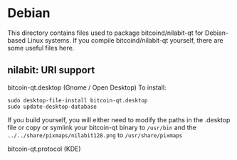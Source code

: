 
Debian
====================
This directory contains files used to package bitcoind/nilabit-qt
for Debian-based Linux systems. If you compile bitcoind/nilabit-qt yourself, there are some useful files here.

## nilabit: URI support ##


bitcoin-qt.desktop  (Gnome / Open Desktop)
To install:

	sudo desktop-file-install bitcoin-qt.desktop
	sudo update-desktop-database

If you build yourself, you will either need to modify the paths in
the .desktop file or copy or symlink your bitcoin-qt binary to `/usr/bin`
and the `../../share/pixmaps/nilabit128.png` to `/usr/share/pixmaps`

bitcoin-qt.protocol (KDE)

